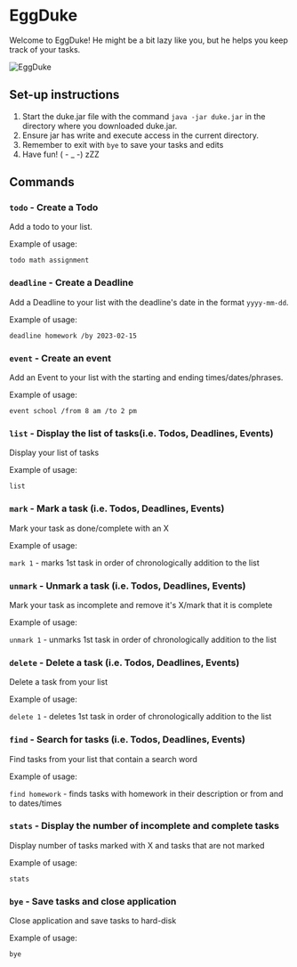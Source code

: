 # EggDuke

Welcome to EggDuke! He might be a bit lazy like you, but he helps you keep track of your tasks.


![EggDuke](https://i0.wp.com/yumetwinsblog.wpcomstaging.com/wp-content/uploads/2021/12/df97f2deda4e833a45247d07c15b0c136a57937e_465804506659e4c3d02445c894cf5bf8fdadc08a_gu_announcement_01.jpg?fit=410%2C231&ssl=1)

## Set-up instructions
1. Start the duke.jar file with the command `java -jar duke.jar` in the directory where 
you downloaded duke.jar.
2. Ensure jar has write and execute access in the current directory.
3. Remember to exit with ``bye`` to save your tasks and edits
4. Have fun! ( - _ -) zZZ

## Commands

### `todo` - Create a Todo

Add a todo to your list.

Example of usage: 

`todo math assignment`

### `deadline` - Create a Deadline

Add a Deadline to your list with the deadline's date in the format `yyyy-mm-dd`.

Example of usage:

`deadline homework /by 2023-02-15`

### `event` - Create an event

Add an Event to your list with the starting and ending times/dates/phrases.

Example of usage:

`event school /from 8 am /to 2 pm`

### `list` - Display the list of tasks(i.e. Todos, Deadlines, Events)

Display your list of tasks

Example of usage:

`list`

### `mark` - Mark a task (i.e. Todos, Deadlines, Events)

Mark your task as done/complete with an X

Example of usage:

`mark 1` - marks 1st task in order of chronologically addition to the list

### `unmark` - Unmark a task (i.e. Todos, Deadlines, Events)

Mark your task as incomplete and remove it's X/mark that it is complete

Example of usage:

`unmark 1` - unmarks 1st task in order of chronologically addition to the list

### `delete` - Delete a task (i.e. Todos, Deadlines, Events)

Delete a task from your list

Example of usage:

`delete 1` - deletes 1st task in order of chronologically addition to the list

### `find` - Search for tasks (i.e. Todos, Deadlines, Events)

Find tasks from your list that contain a search word

Example of usage:

`find homework` - finds tasks with homework in their description or from and to dates/times

### `stats` - Display the number of incomplete and complete tasks

Display number of tasks marked with X and tasks that are not marked

Example of usage:

`stats` 

### `bye` - Save tasks and close application

Close application and save tasks to hard-disk

Example of usage:

`bye` 